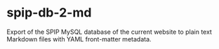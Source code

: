 # spip-db-2-md

Export of the SPIP MySQL database of the current website to plain text Markdown files with YAML front-matter metadata.